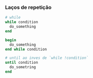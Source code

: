 ### Laços de repetição

```ruby
# while
while condition
  do_something
end

begin
  do_something
end while condition

# until ao inves de `while !condition`
until condition
  do_sometring
end
```
